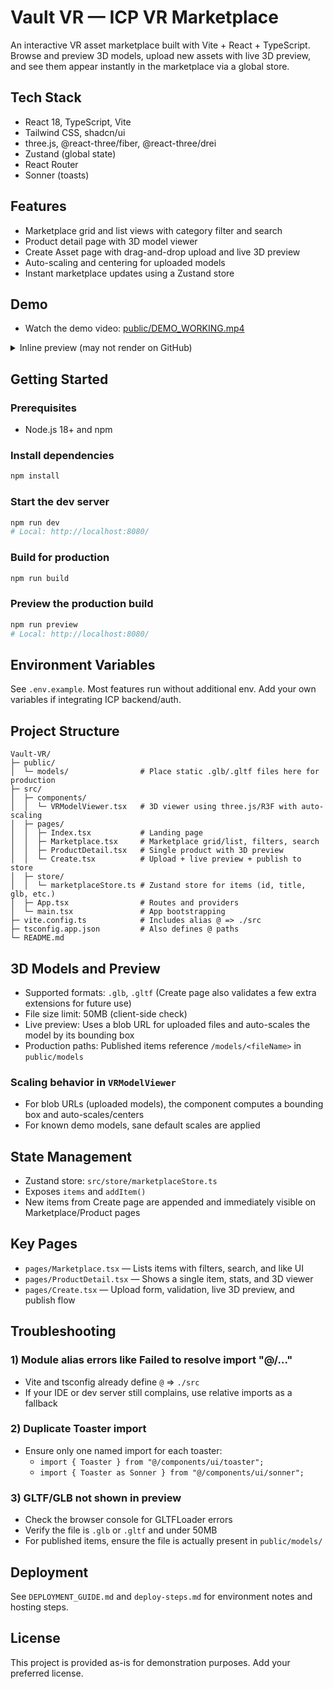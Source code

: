 # Vault VR — ICP VR Marketplace

An interactive VR asset marketplace built with Vite + React + TypeScript. Browse and preview 3D models, upload new assets with live 3D preview, and see them appear instantly in the marketplace via a global store.

## Tech Stack
- React 18, TypeScript, Vite
- Tailwind CSS, shadcn/ui
- three.js, @react-three/fiber, @react-three/drei
- Zustand (global state)
- React Router
- Sonner (toasts)

## Features
- Marketplace grid and list views with category filter and search
- Product detail page with 3D model viewer
- Create Asset page with drag-and-drop upload and live 3D preview
- Auto-scaling and centering for uploaded models
- Instant marketplace updates using a Zustand store

## Demo
- Watch the demo video: [public/DEMO_WORKING.mp4](public/DEMO_WORKING.mp4)

<details>
<summary>Inline preview (may not render on GitHub)</summary>

<video src="public/DEMO_WORKING.mp4" controls width="720" style="max-width: 100%; height: auto;">
  Your browser does not support the video tag. You can download it
  <a href="public/DEMO_WORKING.mp4">here</a>.
</video>

</details>

## Getting Started

### Prerequisites
- Node.js 18+ and npm

### Install dependencies
```bash
npm install
```

### Start the dev server
```bash
npm run dev
# Local: http://localhost:8080/
```

### Build for production
```bash
npm run build
```

### Preview the production build
```bash
npm run preview
# Local: http://localhost:8080/
```

## Environment Variables
See `.env.example`. Most features run without additional env. Add your own variables if integrating ICP backend/auth.

## Project Structure
```
Vault-VR/
├─ public/
│  └─ models/                # Place static .glb/.gltf files here for production
├─ src/
│  ├─ components/
│  │  └─ VRModelViewer.tsx   # 3D viewer using three.js/R3F with auto-scaling
│  ├─ pages/
│  │  ├─ Index.tsx           # Landing page
│  │  ├─ Marketplace.tsx     # Marketplace grid/list, filters, search
│  │  ├─ ProductDetail.tsx   # Single product with 3D preview
│  │  └─ Create.tsx          # Upload + live preview + publish to store
│  ├─ store/
│  │  └─ marketplaceStore.ts # Zustand store for items (id, title, glb, etc.)
│  ├─ App.tsx                # Routes and providers
│  └─ main.tsx               # App bootstrapping
├─ vite.config.ts            # Includes alias @ => ./src
├─ tsconfig.app.json         # Also defines @ paths
└─ README.md
```

## 3D Models and Preview
- Supported formats: `.glb`, `.gltf` (Create page also validates a few extra extensions for future use)
- File size limit: 50MB (client-side check)
- Live preview: Uses a blob URL for uploaded files and auto-scales the model by its bounding box
- Production paths: Published items reference `/models/<fileName>` in `public/models`

### Scaling behavior in `VRModelViewer`
- For blob URLs (uploaded models), the component computes a bounding box and auto-scales/centers
- For known demo models, sane default scales are applied

## State Management
- Zustand store: `src/store/marketplaceStore.ts`
- Exposes `items` and `addItem()`
- New items from Create page are appended and immediately visible on Marketplace/Product pages

## Key Pages
- `pages/Marketplace.tsx` — Lists items with filters, search, and like UI
- `pages/ProductDetail.tsx` — Shows a single item, stats, and 3D viewer
- `pages/Create.tsx` — Upload form, validation, live 3D preview, and publish flow

## Troubleshooting

### 1) Module alias errors like Failed to resolve import "@/..."
- Vite and tsconfig already define `@` => `./src`
- If your IDE or dev server still complains, use relative imports as a fallback

### 2) Duplicate Toaster import
- Ensure only one named import for each toaster:
  - `import { Toaster } from "@/components/ui/toaster";`
  - `import { Toaster as Sonner } from "@/components/ui/sonner";`

### 3) GLTF/GLB not shown in preview
- Check the browser console for GLTFLoader errors
- Verify the file is `.glb` or `.gltf` and under 50MB
- For published items, ensure the file is actually present in `public/models/`

## Deployment
See `DEPLOYMENT_GUIDE.md` and `deploy-steps.md` for environment notes and hosting steps.

## License
This project is provided as-is for demonstration purposes. Add your preferred license.
